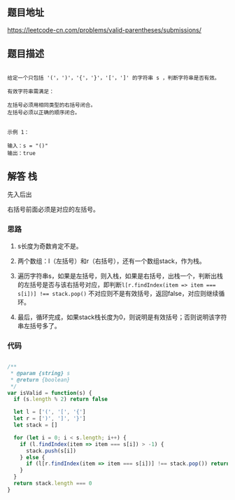 ## 题目地址

https://leetcode-cn.com/problems/valid-parentheses/submissions/

## 题目描述

```

给定一个只包括 '('，')'，'{'，'}'，'['，']' 的字符串 s ，判断字符串是否有效。

有效字符串需满足：

左括号必须用相同类型的右括号闭合。
左括号必须以正确的顺序闭合。
 

示例 1：

输入：s = "()"
输出：true

```

## 解答 栈

先入后出

右括号前面必须是对应的左括号。

### 思路

1. s长度为奇数肯定不是。

2. 两个数组：l（左括号）和r（右括号），还有一个数组stack，作为栈。

3. 遍历字符串s，如果是左括号，则入栈，如果是右括号，出栈一个，判断出栈的左括号是否与该右括号对应，即判断`l[r.findIndex(item => item === s[i])] !== stack.pop()` 不对应则不是有效括号，返回false，对应则继续循环。

4. 最后，循环完成，如果stack栈长度为0，则说明是有效括号；否则说明该字符串左括号多了。

### 代码

```js

/**
 * @param {string} s
 * @return {boolean}
 */
var isValid = function(s) {
  if (s.length % 2) return false

  let l = ['(', '[', '{']
  let r = [')', ']', '}']
  let stack = []

  for (let i = 0; i < s.length; i++) {
    if (l.findIndex(item => item === s[i]) > -1) {
      stack.push(s[i])
    } else {
      if (l[r.findIndex(item => item === s[i])] !== stack.pop()) return false
    }
  }
  return stack.length === 0
}

```